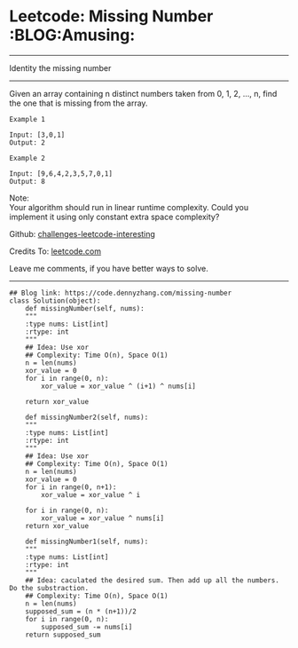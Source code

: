 
# Leetcode: Missing Number     :BLOG:Amusing:

---

Identity the missing number  

---

Given an array containing n distinct numbers taken from 0, 1, 2, &#x2026;, n, find the one that is missing from the array.  

    Example 1
    
    Input: [3,0,1]
    Output: 2

    Example 2
    
    Input: [9,6,4,2,3,5,7,0,1]
    Output: 8

Note:  
Your algorithm should run in linear runtime complexity. Could you implement it using only constant extra space complexity?  

Github: [challenges-leetcode-interesting](https://github.com/DennyZhang/challenges-leetcode-interesting/tree/master/problems/missing-number)  

Credits To: [leetcode.com](https://leetcode.com/problems/missing-number/description/)  

Leave me comments, if you have better ways to solve.  

---

    ## Blog link: https://code.dennyzhang.com/missing-number
    class Solution(object):
        def missingNumber(self, nums):
    	"""
    	:type nums: List[int]
    	:rtype: int
    	"""
    	## Idea: Use xor
    	## Complexity: Time O(n), Space O(1)
    	n = len(nums)
    	xor_value = 0
    	for i in range(0, n):
    	    xor_value = xor_value ^ (i+1) ^ nums[i]
    
    	return xor_value
    
        def missingNumber2(self, nums):
    	"""
    	:type nums: List[int]
    	:rtype: int
    	"""
    	## Idea: Use xor
    	## Complexity: Time O(n), Space O(1)
    	n = len(nums)
    	xor_value = 0
    	for i in range(0, n+1):
    	    xor_value = xor_value ^ i
    
    	for i in range(0, n):
    	    xor_value = xor_value ^ nums[i]
    	return xor_value
    
        def missingNumber1(self, nums):
    	"""
    	:type nums: List[int]
    	:rtype: int
    	"""
    	## Idea: caculated the desired sum. Then add up all the numbers. Do the substraction.
    	## Complexity: Time O(n), Space O(1)
    	n = len(nums)
    	supposed_sum = (n * (n+1))/2
    	for i in range(0, n):
    	    supposed_sum -= nums[i]
    	return supposed_sum

